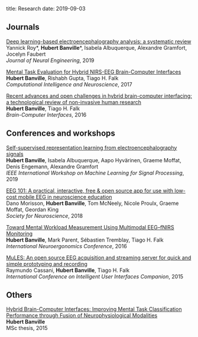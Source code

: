 title: Research
date: 2019-09-03

## Journals

[Deep learning-based electroencephalography analysis: a systematic review](https://iopscience.iop.org/article/10.1088/1741-2552/ab260c/pdf)  
Yannick Roy\*, **Hubert Banville**\*, Isabela Albuquerque, Alexandre Gramfort, Jocelyn Faubert  
*Journal of Neural Engineering*, 2019

[Mental Task Evaluation for Hybrid NIRS-EEG Brain-Computer Interfaces](http://downloads.hindawi.com/journals/cin/2017/3524208.pdf)  
**Hubert Banville**, Rishabh Gupta, Tiago H. Falk  
*Computational Intelligence and Neuroscience*, 2017

[Recent advances and open challenges in hybrid brain-computer interfacing: a technological review of non-invasive human research](https://www.tandfonline.com/doi/abs/10.1080/2326263X.2015.1134958)  
**Hubert Banville**, Tiago H. Falk  
*Brain-Computer Interfaces*, 2016


## Conferences and workshops
[Self-supervised representation learning from electroencephalography signals]()  
**Hubert Banville**, Isabela Albuquerque, Aapo Hyvärinen, Graeme Moffat, Denis Engemann, Alexandre Gramfort  
*IEEE International Workshop on Machine Learning for Signal Processing*, 2019

[EEG 101: A practical, interactive, free & open source app for use with low-cost mobile EEG in neuroscience education]()  
Dano Morisson, **Hubert Banville**, Tom McNeely, Nicole Proulx, Graeme Moffat, Geordan King  
*Society for Neuroscience*, 2018

[Toward Mental Workload Measurement Using Multimodal EEG–fNIRS Monitoring](https://www.sciencedirect.com/science/article/pii/B9780128119266000579)  
**Hubert Banville**, Mark Parent, Sébastien Tremblay, Tiago H. Falk  
*International Neuroergonomics Conference*, 2016

[MuLES: An open source EEG acquisition and streaming server for quick and simple prototyping and recording](http://musaelab.ca/pdfs/C90A.pdf)  
Raymundo Cassani, **Hubert Banville**, Tiago H. Falk  
*International Conference on Intelligent User Interfaces Companion*, 2015

## Others
[Hybrid Brain-Computer Interfaces: Improving Mental Task Classification Performance through Fusion of Neurophysiological Modalities](http://espace.inrs.ca/3367/1/Banville,%20Hubert%20J.pdf)  
**Hubert Banville**  
MSc thesis, 2015
